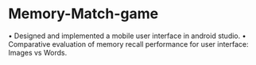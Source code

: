 # Memory-Match-game

• Designed and implemented a mobile user interface in android studio.
• Comparative evaluation of memory recall performance for user interface: Images vs 
Words. 
